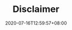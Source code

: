 ---
title: "Disclaimer"
date: 2020-07-16T12:59:57+08:00
hero: /images/hero-3.jpg
excerpt:
draft: true
---